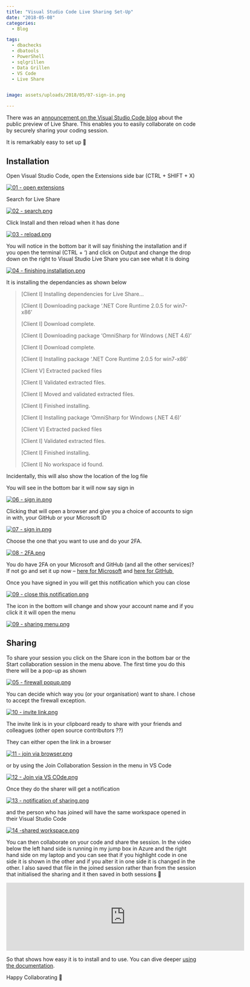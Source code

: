 ```yaml
---
title: "Visual Studio Code Live Sharing Set-Up"
date: "2018-05-08" 
categories:
  - Blog

tags:
  - dbachecks
  - dbatools
  - PowerShell
  - sqlgrillen
  - Data Grillen
  - VS Code
  - Live Share


image: assets/uploads/2018/05/07-sign-in.png

---
```

There was an [announcement on the Visual Studio Code blog](https://code.visualstudio.com/blogs/2018/05/07/live-share-public-preview) about the public preview of Live Share. This enables you to easily collaborate on code by securely sharing your coding session.

It is remarkably easy to set up 🙂

Installation
------------

Open Visual Studio Code, open the Extensions side bar (CTRL + SHIFT + X)

[![01 - open extensions](/assets/uploads/2018/05/01-open-extensions.png)](/assets/uploads/2018/05/01-open-extensions.png)

Search for Live Share

[![02 - search.png](/assets/uploads/2018/05/02-search.png)](/assets/uploads/2018/05/02-search.png)

Click Install and then reload when it has done

[![03 - reload.png](/assets/uploads/2018/05/03-reload.png)](/assets/uploads/2018/05/03-reload.png)

You will notice in the bottom bar it will say finishing the installation and if you open the terminal (CTRL + ‘) and click on Output and change the drop down on the right to Visual Studio Live Share you can see what it is doing

[![04 - finishing installation.png](/assets/uploads/2018/05/04-finishing-installation.png)](/assets/uploads/2018/05/04-finishing-installation.png)

It is installing the dependancies as shown below

> [Client I] Installing dependencies for Live Share…
> 
> [Client I] Downloading package ‘.NET Core Runtime 2.0.5 for win7-x86’
> 
> [Client I] Download complete.
> 
> [Client I] Downloading package ‘OmniSharp for Windows (.NET 4.6)’
> 
> [Client I] Download complete.
> 
> [Client I] Installing package ‘.NET Core Runtime 2.0.5 for win7-x86’
> 
> [Client V] Extracted packed files
> 
> [Client I] Validated extracted files.
> 
> [Client I] Moved and validated extracted files.
> 
> [Client I] Finished installing.
> 
> [Client I] Installing package ‘OmniSharp for Windows (.NET 4.6)’
> 
> [Client V] Extracted packed files
> 
> [Client I] Validated extracted files.
> 
> [Client I] Finished installing.
> 
> [Client I] No workspace id found.

Incidentally, this will also show the location of the log file

You will see in the bottom bar it will now say sign in

[![06 - sign in.png](/assets/uploads/2018/05/06-sign-in.png)](/assets/uploads/2018/05/06-sign-in.png)

Clicking that will open a browser and give you a choice of accounts to sign in with, your GitHub or your Microsoft ID

[![07 - sign in.png](/assets/uploads/2018/05/07-sign-in.png)](/assets/uploads/2018/05/07-sign-in.png)

Choose the one that you want to use and do your 2FA.

[![08 - 2FA.png](/assets/uploads/2018/05/08-2FA.png)](/assets/uploads/2018/05/08-2FA.png)

You do have 2FA on your Microsoft and GitHub (and all the other services)? If not go and set it up now – [here for Microsoft](https://account.live.com/proofs/manage/additional?mkt=en-US&refd=account.microsoft.com&refp=security) and [here for GitHub ](https://github.com/settings/security)

Once you have signed in you will get this notification which you can close

[![09 - close this notification.png](/assets/uploads/2018/05/09-close-this-notification.png)](/assets/uploads/2018/05/09-close-this-notification.png)

The icon in the bottom will change and show your account name and if you click it it will open the menu

[![09 - sharing menu.png](/assets/uploads/2018/05/09-sharing-menu.png)](/assets/uploads/2018/05/09-sharing-menu.png)

Sharing
-------

To share your session you click on the Share icon in the bottom bar or the Start collaboration session in the menu above. The first time you do this there will be a pop-up as shown

[![05 - firewall popup.png](/assets/uploads/2018/05/05-firewall-popup.png)](/assets/uploads/2018/05/05-firewall-popup.png)

You can decide which way you (or your organisation) want to share. I chose to accept the firewall exception.

[![10 - invite link.png](/assets/uploads/2018/05/10-invite-link.png)](/assets/uploads/2018/05/10-invite-link.png)

The invite link is in your clipboard ready to share with your friends and colleagues (other open source contributors ??)

They can either open the link in a browser

[![11 - join via browser.png](/assets/uploads/2018/05/11-join-via-browser.png)](/assets/uploads/2018/05/11-join-via-browser.png)

or by using the Join Collaboration Session in the menu in VS Code

[![12 - Join via VS COde.png](/assets/uploads/2018/05/12-Join-via-VS-COde.png)](/assets/uploads/2018/05/12-Join-via-VS-COde.png)

Once they do the sharer will get a notification

[![13 - notification of sharing.png](/assets/uploads/2018/05/13-notification-of-sharing.png)](/assets/uploads/2018/05/13-notification-of-sharing.png)

and the person who has joined will have the same workspace opened in their Visual Studio Code

[![14 -shared workspace.png](/assets/uploads/2018/05/14-shared-workspace.png)](/assets/uploads/2018/05/14-shared-workspace.png)

You can then collaborate on your code and share the session. In the video below the left hand side is running in my jump box in Azure and the right hand side on my laptop and you can see that if you highlight code in one side it is shown in the other and if you alter it in one side it is changed in the other. I also saved that file in the joined session rather than from the session that initialised the sharing and it then saved in both sessions 🙂
<DIV id=v-Mhp7Gr09-1 class=video-player><IFRAME height=180 src="https://videopress.com/embed/Mhp7Gr09?hd=1&amp;loop=0&amp;autoPlay=0&amp;permalink=1" frameBorder=0 width=630 allowfullscreen></IFRAME>
<SCRIPT src="https://s0.wp.com/wp-content/plugins/video/assets/js/next/videopress-iframe.js"></SCRIPT>
</DIV>

So that shows how easy it is to install and to use. You can dive deeper [using the documentation](https://docs.microsoft.com/en-us/visualstudio/liveshare/).

Happy Collaborating 🙂


















